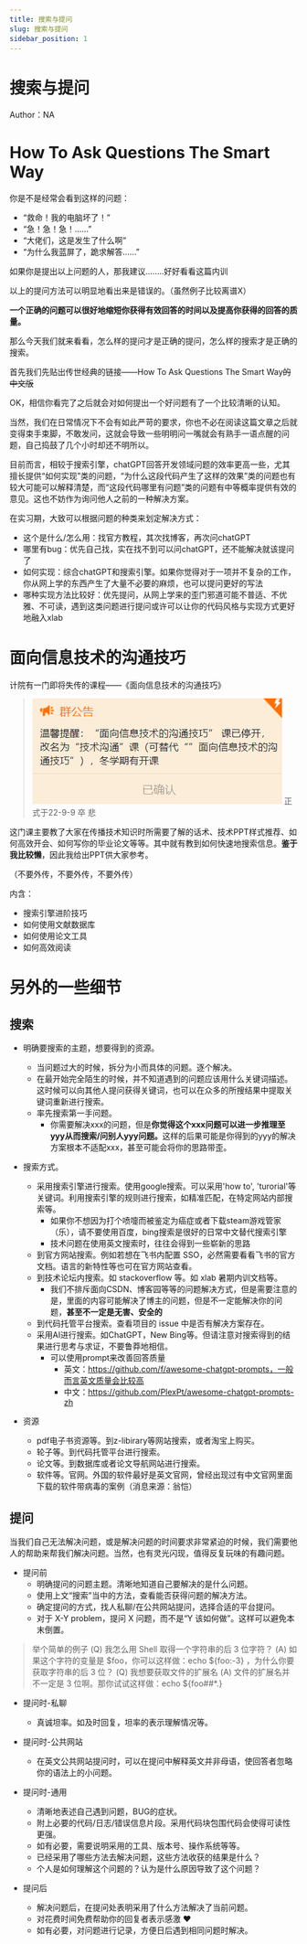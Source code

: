 ```yaml
---
title: 搜索与提问
slug: 搜索与提问
sidebar_position: 1
---
```



# 搜索与提问

Author：NA

# How To Ask Questions The Smart Way

你是不是经常会看到这样的问题：

- “救命！我的电脑坏了！”
- “急！急！急！......”
- “大佬们，这是发生了什么啊”
- “为什么我蓝屏了，跪求解答......”

如果你是提出以上问题的人，那我建议........好好看看这篇内训

以上的提问方法可以明显地看出来是错误的。（虽然例子比较离谱X）

<b>一个正确的问题可以很好地缩短你获得有效回答的时间以及提高你获得的回答的质量。</b>

那么今天我们就来看看，怎么样的提问才是正确的提问，怎么样的搜索才是正确的搜索。

首先我们先贴出传世经典的链接——How To Ask Questions The Smart Way<del>的中文版</del>

OK，相信你看完了之后就会对如何提出一个好问题有了一个比较清晰的认知。

当然，我们在日常情况下不会有如此严苛的要求，你也不必在阅读这篇文章之后就变得束手束脚，不敢发问，这就会导致一些明明问一嘴就会有熟手一语点醒的问题，自己捣鼓了几个小时却还不明所以。

目前而言，相较于搜索引擎，chatGPT回答开发领域问题的效率更高一些，尤其擅长提供“如何实现”类的问题，“为什么这段代码产生了这样的效果”类的问题也有较大可能可以解释清楚，而“这段代码哪里有问题”类的问题有中等概率提供有效的意见。这也不妨作为询问他人之前的一种解决方案。

在实习期，大致可以根据问题的种类来划定解决方式：

- 这个是什么/怎么用：找官方教程，其次找博客，再次问chatGPT
- 哪里有bug：优先自己找，实在找不到可以问chatGPT，还不能解决就该提问了
- 如何实现：综合chatGPT和搜索引擎。如果你觉得对于一项并不复杂的工作，你从网上学的东西产生了大量不必要的麻烦，也可以提问更好的写法
- 哪种实现方法比较好：优先提问，从网上学来的歪门邪道可能不普适、不优雅、不可读，遇到这类问题进行提问或许可以让你的代码风格与实现方式更好地融入xlab

# 面向信息技术的沟通技巧

计院有一门即将失传的课程——《面向信息技术的沟通技巧》

> ![](/assets/YCONbO0efol2azxr4KRcBEPMnDd.png)
> 正式于22-9-9 卒 悲

这门课主要教了大家在传播技术知识时所需要了解的话术、技术PPT样式推荐、如何高效开会、如何写你的毕业论文等等。其中就有教到如何快速地搜索信息。<b>鉴于我比较懒</b>，因此我给出PPT供大家参考。

（不要外传，不要外传，不要外传）

内含：

- 搜索引擎进阶技巧
- 如何使用文献数据库
- 如何使用论文工具
- 如何高效阅读

# 另外的一些细节

## 搜索

- 明确要搜索的主题，想要得到的资源。
    - 当问题过大的时候，拆分为小而具体的问题。逐个解决。
    - 在最开始完全陌生的时候，并不知道遇到的问题应该用什么关键词描述。这时候可以向其他人提问获得关键词，也可以在众多的所搜结果中提取关键词重新进行搜索。
    - 率先搜索第一手问题。
        - 你需要解决xxx的问题，但是<b>你觉得这个xxx问题可以进一步推理至yyy从而搜索/问别人yyy问题。</b>这样的后果可能是你得到的yyy的解决方案根本不适配xxx，甚至可能会将你的思路带歪。

- 搜索方式。
    - 采用搜索引擎进行搜索。使用google搜索。可以采用'how to', 'turorial'等关键词。利用搜索引擎的规则进行搜索，如精准匹配，在特定网站内部搜索等。
        - 如果你不想因为打个喷嚏而被鉴定为癌症或者下载steam游戏管家（乐），请不要使用百度，bing搜索是很好的日常中文替代搜索引擎
        - 技术问题在使用英文搜索时，往往会得到一些崭新的思路
    - 到官方网站搜索。例如若想在飞书内配置 SSO，必然需要看看飞书的官方文档。语言的新特性等也可在官方网站查看。
    - 到技术论坛内搜索。如 stackoverflow 等。如 xlab 暑期内训文档等。
        - 我们不排斥面向CSDN、博客园等等的问题解决方式，但是需要注意的是，里面的内容可能解决了博主的问题，但是不一定能解决你的问题，<b>甚至不一定是无害、安全的</b>
    - 到代码托管平台搜索。查看项目的 issue 中是否有解决方案存在。
    - 采用AI进行搜索。如ChatGPT，New Bing等。但请注意对搜索得到的结果进行思考与求证，不要鲁莽地相信。
        - 可以使用prompt来改善回答质量
            - 英文：https://github.com/f/awesome-chatgpt-prompts，一般而言英文质量会比较高
            - 中文：https://github.com/PlexPt/awesome-chatgpt-prompts-zh

- 资源
    - pdf电子书资源等。到z-libirary等网站搜索，或者淘宝上购买。
    - 轮子等。到代码托管平台进行搜索。
    - 论文等。到数据库或者论文导航网站进行搜索。
    - 软件等。官网。外国的软件最好是英文官网，曾经出现过有中文官网里面下载的软件带病毒的案例（消息来源：翁恺）

## 提问

当我们自己无法解决问题，或是解决问题的时间要求非常紧迫的时候，我们需要他人的帮助来帮我们解决问题。当然，也有灵光闪现，值得反复玩味的有趣问题。

- 提问前
    - 明确提问的问题主题。清晰地知道自己要解决的是什么问题。
    - 使用上文“搜索”当中的方法，查看能否获得问题的解决方法。
    - 确定提问的方式，找人私聊/在公共网站提问，选择合适的平台提问。
    - 对于 X-Y problem，提问 X 问题，而不是“Y 该如何做”。这样可以避免本末倒置。

> 举个简单的例子
> (Q) 我怎么用 Shell 取得一个字符串的后 3 位字符？
> (A) 如果这个字符的变量是 $foo，你可以这样做：echo ${foo:-3} ，为什么你要获取字符串的后 3 位？
> (Q) 我想要获取文件的扩展名
> (A) 文件的扩展名并不一定是 3 位啊。那你试试这样做：echo ${foo##*.}

- 提问时-私聊
    - 真诚坦率。如及时回复，坦率的表示理解情况等。

- 提问时-公共网站
    - 在英文公共网站提问时，可以在提问中解释英文并非母语，使回答者忽略你的语法上的小问题。

- 提问时-通用
    - 清晰地表述自己遇到问题，BUG的症状。
    - 附上必要的代码/日志/错误信息片段。采用代码块包围代码会使得可读性更强。
    - 如有必要，需要说明采用的工具、版本号、操作系统等等。
    - 已经采用了哪些方法去解决问题，这些方法收获的结果是什么？
    - 个人是如何理解这个问题的？认为是什么原因导致了这个问题？

- 提问后
    - 解决问题后，在提问处表明采用了什么方法解决了当前问题。
    - 对花费时间免费帮助你的回复者表示感激 ❤️
    - 如有必要，对问题进行记录，方便日后遇到相同问题时解决。

